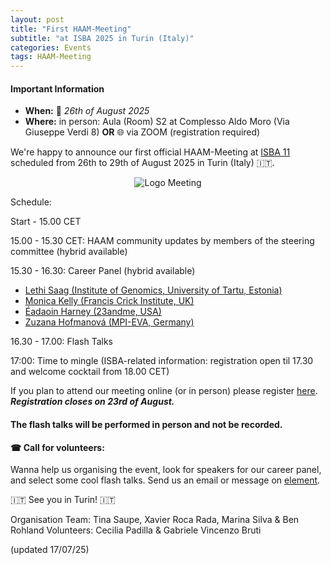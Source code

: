 ```yaml
---
layout: post
title: "First HAAM-Meeting"
subtitle: "at ISBA 2025 in Turin (Italy)"
categories: Events
tags: HAAM-Meeting
---
```


#### Important Information
- **When:** 📅 _26th of August 2025_
- **Where:** in person: Aula (Room) S2 at Complesso Aldo Moro (Via Giuseppe Verdi 8) **OR** 🌐 via ZOOM (registration required) 

We're happy to announce our first official HAAM-Meeting at [ISBA 11](https://www.isba11.com/abstract-submission/) scheduled from 26th to 29th of August 2025 in Turin (Italy) 🇮🇹. 

<p  align="middle">
<img src="{{ "assets/media/event_images/2025-04-09-event/HAAM-Meeting2025update.jpg" | relative_url }}" alt="Logo Meeting" >
</p>

Schedule: 

Start - 15.00 CET 

15.00 - 15.30 CET: HAAM community updates by members of the steering committee (hybrid available)

15.30 - 16.30: Career Panel (hybrid available)
- [Lethi Saag (Institute of Genomics, University of Tartu, Estonia)](https://www.etis.ee/CV/Lehti_Saag/eng/) 
- [Monica Kelly (Francis Crick Institute, UK)](https://www.crick.ac.uk/research/find-a-researcher/monica-kelly)
- [Éadaoin Harney (23andme, USA)](https://eadaoin.scholars.harvard.edu/)
- [Zuzana Hofmanová (MPI-EVA, Germany)](https://www.eva.mpg.de/archaeogenetics/staff/zuzana-hofmanova/) 

16.30 - 17.00: Flash Talks

17:00: Time to mingle (ISBA-related information: registration open til 17.30 and welcome cocktail from 18.00 CET)

If you plan to attend our meeting online (or in person) please register [here](https://forms.gle/6eR2GPkM2fuE7jZBA). ***Registration closes on 23rd of August.***

<!-- <p>Please submit your expression [here](https://docs.google.com/forms/d/e/1FAIpQLSfvdlLdjUC3OCymuU2stOPvZo69_IFYJc_SHq0Ht5kerXfk-g/viewform?usp=dialog).
#### Deadline: Closed.</p> --> 

#### The flash talks will be performed in person and not be recorded. 

#### ☎ Call for volunteers: 
Wanna help us organising the event, look for speakers for our career panel, and select some cool flash talks. Send us an email or message on [element](https://app.element.io/#/room/#haam-community:archaeo.social). 

🇮🇹 See you in Turin! 🇮🇹 

Organisation Team: Tina Saupe, Xavier Roca Rada, Marina Silva & Ben Rohland
Volunteers: Cecilia Padilla & Gabriele Vincenzo Bruti

(updated 17/07/25)